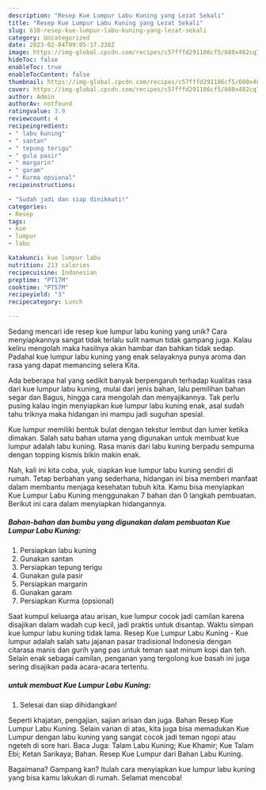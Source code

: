 ```yaml
---
description: "Resep Kue Lumpur Labu Kuning yang Lezat Sekali"
title: "Resep Kue Lumpur Labu Kuning yang Lezat Sekali"
slug: 610-resep-kue-lumpur-labu-kuning-yang-lezat-sekali
category: Uncategorized
date: 2023-02-04T09:05:17.230Z
image: https://img-global.cpcdn.com/recipes/c57fffd291186cf5/680x482cq70/kue-lumpur-labu-kuning-foto-resep-utama.jpg
hideToc: false
enableToc: true
enableTocContent: false
thumbnail: https://img-global.cpcdn.com/recipes/c57fffd291186cf5/680x482cq70/kue-lumpur-labu-kuning-foto-resep-utama.jpg
cover: https://img-global.cpcdn.com/recipes/c57fffd291186cf5/680x482cq70/kue-lumpur-labu-kuning-foto-resep-utama.jpg
author: Admin
authorAv: notfound
ratingvalue: 3.9
reviewcount: 4
recipeingredient:
- " labu kuning"
- " santan"
- " tepung terigu"
- " gula pasir"
- " margarin"
- " garam"
- " Kurma opsional"
recipeinstructions:

- "Sudah jadi dan siap dinikmati!"
categories:
- Resep
tags:
- kue
- lumpur
- labu

katakunci: kue lumpur labu 
nutrition: 213 calories
recipecuisine: Indonesian
preptime: "PT17M"
cooktime: "PT57M"
recipeyield: "3"
recipecategory: Lunch

---
```





Sedang mencari ide resep kue lumpur labu kuning yang unik? Cara menyiapkannya sangat tidak terlalu sulit namun tidak gampang juga. Kalau keliru mengolah maka hasilnya akan hambar dan bahkan tidak sedap. Padahal kue lumpur labu kuning yang enak selayaknya punya aroma dan rasa yang dapat memancing selera Kita.





Ada beberapa hal yang sedikit banyak berpengaruh terhadap kualitas rasa dari kue lumpur labu kuning, mulai dari jenis bahan, lalu pemilihan bahan segar dan Bagus, hingga cara mengolah dan menyajikannya. Tak perlu pusing kalau ingin menyiapkan kue lumpur labu kuning enak,      asal sudah tahu triknya maka hidangan ini mampu jadi suguhan spesial.














Kue lumpur memiliki bentuk bulat dengan tekstur lembut dan lumer ketika dimakan. Salah satu bahan utama yang digunakan untuk membuat kue lumpur adalah labu kuning. Rasa manis dari labu kuning berpadu sempurna dengan topping kismis bikin makin enak.






Nah, kali ini kita coba, yuk, siapkan kue lumpur labu kuning sendiri di rumah. Tetap berbahan yang sederhana, hidangan ini bisa memberi manfaat dalam membantu menjaga kesehatan tubuh kita. Kamu bisa menyiapkan Kue Lumpur Labu Kuning menggunakan 7 bahan dan 0 langkah pembuatan. Berikut ini cara dalam menyiapkan hidangannya.

<!--inarticleads1-->

##### Bahan-bahan dan bumbu yang digunakan dalam pembuatan Kue Lumpur Labu Kuning:

1. Persiapkan  labu kuning
1. Gunakan  santan
1. Persiapkan  tepung terigu
1. Gunakan  gula pasir
1. Persiapkan  margarin
1. Gunakan  garam
1. Persiapkan  Kurma (opsional)


Saat kumpul keluarga atau arisan, kue lumpur cocok jadi camilan karena disajikan dalam wadah cup kecil, jadi praktis untuk disantap. Waktu simpan kue lumpur labu kuning tidak lama. Resep Kue Lumpur Labu Kuning - Kue lumpur adalah salah satu jajanan pasar tradisional Indonesia dengan citarasa manis dan gurih yang pas untuk teman saat minum kopi dan teh. Selain enak sebagai camilan, penganan yang tergolong kue basah ini juga sering disajikan pada acara-acara tertentu. 

<!--inarticleads2-->

#####  untuk membuat Kue Lumpur Labu Kuning:


1. Selesai dan siap dihidangkan!

Seperti khajatan, pengajian, sajian arisan dan juga. Bahan Resep Kue Lumpur Labu Kuning. Selain varian di atas, kita juga bisa memadukan Kue Lumpur dengan labu kuning yang sangat cocok jadi teman ngopi atau ngeteh di sore hari. Baca Juga: Talam Labu Kuning; Kue Khamir; Kue Talam Ebi; Ketan Sarikaya; Bahan. Resep Kue Lumpur dari Bahan Labu Kuning. 

Bagaimana? Gampang kan? Itulah cara menyiapkan kue lumpur labu kuning yang bisa kamu lakukan di rumah. Selamat mencoba!
